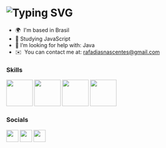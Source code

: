![Typing SVG](https://readme-typing-svg.herokuapp.com?size=40&duration=4000&color=0891B2&multiline=true&width=800&height=90&lines=Welcome+to+my+profile+)
==============================================

* 🌍  I'm based in Brasil
* 🌱 Studying JavaScript
* 🤔 I’m looking for help with: Java
* ✉️  You can contact me at: [rafadiasnascentes@gmail.com](mailto:rafadiasnascentes@gmail.com)

### Skills

<p align="left">
<img id="skill-icon" height="70px" width="70px" src="https://cdn.jsdelivr.net/gh/devicons/devicon/icons/java/java-original.svg" />
                <img id="skill-icon" height="70px" width="70px" src="https://cdn.jsdelivr.net/gh/devicons/devicon/icons/react/react-original.svg" />
                <img id="skill-icon" height="70px" width="70px" src="https://cdn.jsdelivr.net/gh/devicons/devicon/icons/mysql/mysql-original.svg" />
                <img id="skill-icon" height="70px" width="70px" src="https://cdn.jsdelivr.net/gh/devicons/devicon/icons/git/git-original.svg" />    
</p>

### Socials

<p align="left"> <a href="https://github.com/rafinhads" target="_blank" rel="noreferrer"><img src="https://raw.githubusercontent.com/danielcranney/readme-generator/main/public/icons/socials/github-dark.svg" width="32" height="32" /></a> <a href="https://www.instagram.com/rafamfdias/" target="_blank" rel="noreferrer"><img src="https://raw.githubusercontent.com/danielcranney/readme-generator/main/public/icons/socials/instagram.svg" width="32" height="32" /></a> <a href="https://www.linkedin.com/in/rafael-dias-aa20b673/" target="_blank" rel="noreferrer"><img src="https://raw.githubusercontent.com/danielcranney/readme-generator/main/public/icons/socials/linkedin.svg" width="32" height="32" /></a></p>
